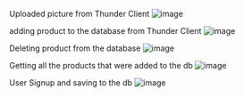 
Uploaded picture from Thunder Client
![image](https://github.com/user-attachments/assets/b89f6de3-4dc0-4015-940d-b6a1eac67744)

adding product to the database from Thunder Client
![image](https://github.com/user-attachments/assets/6fc42634-7aa5-4019-be04-9237a4194163)

Deleting product from the database 
![image](https://github.com/user-attachments/assets/94a60774-45e7-4404-9e73-07f2efd5f2e6)

Getting all the products that were added to the db
![image](https://github.com/user-attachments/assets/ce0ae178-35e7-45ba-8494-20a74939f33c)

User Signup and saving to the db
![image](https://github.com/user-attachments/assets/20801278-3624-45bd-8dac-7e9b55c3b1ae)
